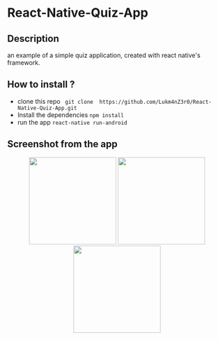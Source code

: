 ﻿# React-Native-Quiz-App
 
 ## Description
 
an example of a simple quiz application, created with react native's framework.

## How to install ?
* clone this repo
``` git clone  https://github.com/Lukm4nZ3r0/React-Native-Quiz-App.git```
* Install the dependencies
``` npm install ```
* run the app
``` react-native run-android ```

## Screenshot from the app
<p align='center'>
  <span>
  <img src='https://github.com/Lukm4nZ3r0/React-Native-Quiz-App/blob/master/Screenshot_1564563726.png' width=200 />
  <img src='https://github.com/Lukm4nZ3r0/React-Native-Quiz-App/blob/master/Screenshot_1564563732.png' width=200 />
  <img src='https://github.com/Lukm4nZ3r0/React-Native-Quiz-App/blob/master/Screenshot_1564563951.png' width=200 />
  </span>
</p>
